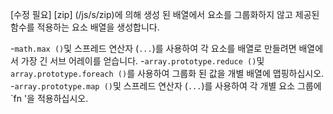 [수정 필요]
[zip] (/js/s/zip)에 의해 생성 된 배열에서 요소를 그룹화하지 않고 제공된 함수를 적용하는 요소 배열을 생성합니다.

-`math.max ()`및 스프레드 연산자 (`...`)를 사용하여 각 요소를 배열로 만들려면 배열에서 가장 긴 서브 어레이를 얻습니다.
-`array.prototype.reduce ()`및`array.prototype.foreach ()`를 사용하여 그룹화 된 값을 개별 배열에 맵핑하십시오.
-`array.prototype.map ()`및 스프레드 연산자 (`...`)를 사용하여 각 개별 요소 그룹에`fn '을 적용하십시오.